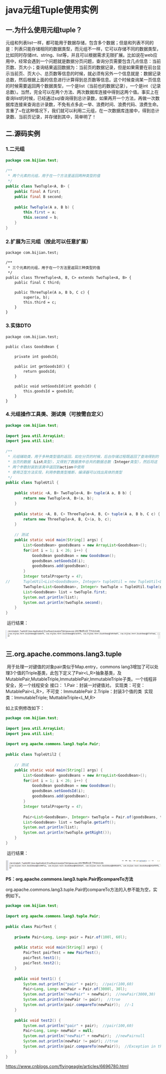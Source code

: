 # java元组Tuple使用实例

## **一.为什么使用元组tuple？**

​    元组和列表list一样，都可能用于数据存储，包含多个数据；但是和列表不同的是：列表只能存储相同的数据类型，而元组不一样，它可以存储不同的数据类型，比如同时存储int、string、list等，并且可以根据需求无限扩展。
​    比如说在web应用中，经常会遇到一个问题就是数据分页问题，查询分页需要包含几点信息：当前页数、页大小；查询结果返回数据为：当前页的数据记录，但是如果需要在前台显示当前页、页大小、总页数等信息的时候，就必须有另外一个信息就是：数据记录总数，然后根据上面的信息进行计算得到总页数等信息。这个时候查询某一页信息的时候需要返回两个数据类型，一个是list（当前也的数据记录），一个是int（记录总数）。当然，完全可以在两个方法、两次数据库连接中得到这两个值。事实上在查询list的时候，已经通过sql查询得到总计录数，如果再开一个方法，再做一次数据库连接来查询总计录数，不免有点多此一举、浪费时间、浪费代码、浪费生命。言重了~在这种情况下，我们就可以利用二元组，在一次数据库连接中，得到总计录数、当前页记录，并存储到其中，简单明了！

## **二.源码实例**

### 1.二元组

```java
package com.bijian.test;

/**
 * 两个元素的元组，用于在一个方法里返回两种类型的值
 */
public class TwoTuple<A, B> {
    public final A first;
    public final B second;
     
    public TwoTuple(A a, B b) {
        this.first = a;
        this.second = b;
    }
}
```

### 2.扩展为三元组（按此可以任意扩展）

```
package com.bijian.test;

/**
 * 三个元素的元组，用于在一个方法里返回三种类型的值
 */
public class ThreeTuple<A, B, C> extends TwoTuple<A, B> {
    public final C third;
     
    public ThreeTuple(A a, B b, C c) {
        super(a, b);
        this.third = c;
    }
}
```

### 3.实体DTO

```
package com.bijian.test;

public class GoodsBean {

    private int goodsId;

    public int getGoodsId() {
        return goodsId;
    }

    public void setGoodsId(int goodsId) {
        this.goodsId = goodsId;
    }
}
```

### 4.元组操作工具类、测试类（可按需自定义）

```java
package com.bijian.test;

import java.util.ArrayList;
import java.util.List;
 
/**
 * 元组辅助类，用于多种类型值的返回，如在分页的时候，后台存储过程既返回了查询得到的
 * 当页的数据（List类型），又得到了数据表中总共的数据总数（Integer类型），然后将这
 * 两个参数封装到该类中返回到action中使用
 * 使用泛型方法实现，利用参数类型推断，编译器可以找出具体的类型
 */
public class TupleUtil {
     
    public static <A, B> TwoTuple<A, B> tuple(A a, B b) {
        return new TwoTuple<A, B>(a, b);
    }
     
    public static <A, B, C> ThreeTuple<A, B, C> tuple(A a, B b, C c) {
        return new ThreeTuple<A, B, C>(a, b, c);
    }
 
    // 测试
    public static void main(String[] args) {
        List<GoodsBean> goodsBeans = new ArrayList<GoodsBean>();
        for(int i = 1; i < 26; i++) {
            GoodsBean goodsBean = new GoodsBean();
            goodsBean.setGoodsId(i);
            goodsBeans.add(goodsBean);
        }
        Integer totalProperty = 47;
//      TupleUtil<List<GoodsBean>, Integer> tupleUtil = new TupleUtil<List<GoodsBean>, Integer>(goodsBeans, totalProperty);
        TwoTuple<List<GoodsBean>, Integer> twoTuple = TupleUtil.tuple(goodsBeans, totalProperty);
        List<GoodsBean> list = twoTuple.first;
        System.out.println(list);
        System.out.println(twoTuple.second);
    }
}
```

​    运行结果：

![img](image-202010031653/1011415-20170411222258501-261965169.png)

 

## **三.org.apache.commons.lang3.tuple**

​    用于处理一对键值的对象pair类似于Map.entry，commons lang3增加了可以处理3个值的Triple基类，此包下定义了Pair<L,R>抽象基类，及MutablePair,MutableTriple,ImmutablePair,ImmutableTriple子类。
​    一个线程非安全，另一个线程安全
接口：
1.Pair：封装一对键值对。
​    实现类：可变：MutablePair<L,R>，不可变：ImmutablePair
2.Triple：封装3个值的类
​    实现类：ImmutableTriple; MuttableTriple<L,M,R>

如上实例修改如下：

```java
package com.bijian.test;

import java.util.ArrayList;
import java.util.List;

import org.apache.commons.lang3.tuple.Pair;

public class TupleUtil2 {

    // 测试
    public static void main(String[] args) {
        List<GoodsBean> goodsBeans = new ArrayList<GoodsBean>();
        for(int i = 1; i < 26; i++) {
            GoodsBean goodsBean = new GoodsBean();
            goodsBean.setGoodsId(i);
            goodsBeans.add(goodsBean);
        }
        Integer totalProperty = 47;
        
        Pair<List<GoodsBean>, Integer> twoTuple = Pair.of(goodsBeans, totalProperty);
        List<GoodsBean> list = twoTuple.getLeft();
        System.out.println(list);
        System.out.println(twoTuple.getRight());
    }
}
```



​    运行结果：

![img](image-202010031653/1011415-20170411222913751-1784670800.png)

 

**PS：org.apache.commons.lang3.tuple.Pair的compareTo方法**

​    org.apache.commons.lang3.tuple.Pair的compareTo方法的入参不能为空，实例如下。



```java
package com.bijian.test;

import org.apache.commons.lang3.tuple.Pair;

public class PairTest {
    
    private Pair<Long, Long> pair = Pair.of(100l, 60l);
    
    public static void main(String[] args) {
        PairTest pairTest = new PairTest();
        pairTest.test1();
        pairTest.test2();
    }
     
    public void test1() {
        System.out.println("pair" + pair);  //pair(100,60)
        Pair<Long, Long> newPair = Pair.of(3000l, 30l);
        System.out.println("newPair" + newPair);  //newPair(3000,30)
        System.out.println(newPair != pair);  //true
        System.out.println(pair.compareTo(newPair));  //-1
    }
    
    public void test2() {
        System.out.println("pair" + pair);  //pair(100,60)
        Pair<Long, Long> newPair = null;
        System.out.println("newPair" + newPair);  //newPairnull
        System.out.println(newPair != pair); //true
        System.out.println(pair.compareTo(newPair));  //Exception in thread "main" java.lang.NullPointerException
    }
}
```







https://www.cnblogs.com/flyingeagle/articles/6696780.html

 
